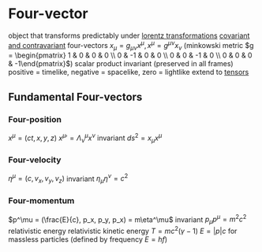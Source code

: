 # Four-vector
object that transforms predictably under [lorentz transformations](lorentz-transformation.md)
[covariant and contravariant](covariance-contravariance-vectors.md) four-vectors
	$x_\mu = g_{\mu\nu}x^\mu, x^\mu = g^{\mu\nu}x_\nu$ (minkowski metric $g = \begin{pmatrix} 1 & 0 & 0 & 0 \\ 0 & -1 & 0 & 0 \\ 0 & 0 & -1 & 0 \\ 0 & 0 & 0 & -1\end{pmatrix}$)
	scalar product invariant (preserved in all frames)
		positive = timelike, negative = spacelike, zero = lightlike
extend to [tensors](tensor.md)
## Fundamental Four-vectors
### Four-position
$x^\mu = (ct, x, y, z)$
${x^\mu}' = \Lambda_\nu^\mu x^\nu$
invariant $ds^2 = x_\mu x^\mu$
### Four-velocity
$\eta^\mu = (c, v_x, v_y, v_z)$
invariant $\eta_\mu\eta^\nu = c^2$
### Four-momentum
$p^\mu = (\frac{E}{c}, p_x, p_y, p_x) = m\eta^\mu$
invariant $p_\mu p^\mu = m^2c^2$
relativistic energy
	relativistic kinetic energy $T = mc^2(\gamma - 1)$
	$E = |p|c$ for massless particles (defined by frequency $E = hf$)